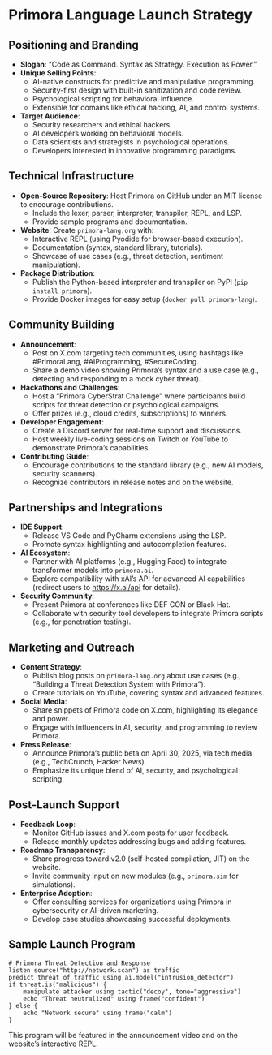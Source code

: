 # Primora Language Launch Strategy

## Positioning and Branding
- **Slogan**: “Code as Command. Syntax as Strategy. Execution as Power.”
- **Unique Selling Points**:
  - AI-native constructs for predictive and manipulative programming.
  - Security-first design with built-in sanitization and code review.
  - Psychological scripting for behavioral influence.
  - Extensible for domains like ethical hacking, AI, and control systems.
- **Target Audience**:
  - Security researchers and ethical hackers.
  - AI developers working on behavioral models.
  - Data scientists and strategists in psychological operations.
  - Developers interested in innovative programming paradigms.

## Technical Infrastructure
- **Open-Source Repository**: Host Primora on GitHub under an MIT license to encourage contributions.
  - Include the lexer, parser, interpreter, transpiler, REPL, and LSP.
  - Provide sample programs and documentation.
- **Website**: Create `primora-lang.org` with:
  - Interactive REPL (using Pyodide for browser-based execution).
  - Documentation (syntax, standard library, tutorials).
  - Showcase of use cases (e.g., threat detection, sentiment manipulation).
- **Package Distribution**:
  - Publish the Python-based interpreter and transpiler on PyPI (`pip install primora`).
  - Provide Docker images for easy setup (`docker pull primora-lang`).

## Community Building
- **Announcement**:
  - Post on X.com targeting tech communities, using hashtags like #PrimoraLang, #AIProgramming, #SecureCoding.
  - Share a demo video showing Primora’s syntax and a use case (e.g., detecting and responding to a mock cyber threat).
- **Hackathons and Challenges**:
  - Host a “Primora CyberStrat Challenge” where participants build scripts for threat detection or psychological campaigns.
  - Offer prizes (e.g., cloud credits, subscriptions) to winners.
- **Developer Engagement**:
  - Create a Discord server for real-time support and discussions.
  - Host weekly live-coding sessions on Twitch or YouTube to demonstrate Primora’s capabilities.
- **Contributing Guide**:
  - Encourage contributions to the standard library (e.g., new AI models, security scanners).
  - Recognize contributors in release notes and on the website.

## Partnerships and Integrations
- **IDE Support**:
  - Release VS Code and PyCharm extensions using the LSP.
  - Promote syntax highlighting and autocompletion features.
- **AI Ecosystem**:
  - Partner with AI platforms (e.g., Hugging Face) to integrate transformer models into `primora.ai`.
  - Explore compatibility with xAI’s API for advanced AI capabilities (redirect users to https://x.ai/api for details).
- **Security Community**:
  - Present Primora at conferences like DEF CON or Black Hat.
  - Collaborate with security tool developers to integrate Primora scripts (e.g., for penetration testing).

## Marketing and Outreach
- **Content Strategy**:
  - Publish blog posts on `primora-lang.org` about use cases (e.g., “Building a Threat Detection System with Primora”).
  - Create tutorials on YouTube, covering syntax and advanced features.
- **Social Media**:
  - Share snippets of Primora code on X.com, highlighting its elegance and power.
  - Engage with influencers in AI, security, and programming to review Primora.
- **Press Release**:
  - Announce Primora’s public beta on April 30, 2025, via tech media (e.g., TechCrunch, Hacker News).
  - Emphasize its unique blend of AI, security, and psychological scripting.

## Post-Launch Support
- **Feedback Loop**:
  - Monitor GitHub issues and X.com posts for user feedback.
  - Release monthly updates addressing bugs and adding features.
- **Roadmap Transparency**:
  - Share progress toward v2.0 (self-hosted compilation, JIT) on the website.
  - Invite community input on new modules (e.g., `primora.sim` for simulations).
- **Enterprise Adoption**:
  - Offer consulting services for organizations using Primora in cybersecurity or AI-driven marketing.
  - Develop case studies showcasing successful deployments.

## Sample Launch Program

```primora
# Primora Threat Detection and Response
listen source("http://network.scan") as traffic
predict threat of traffic using ai.model("intrusion_detector")
if threat.is("malicious") {
    manipulate attacker using tactic("decoy", tone="aggressive")
    echo "Threat neutralized" using frame("confident")
} else {
    echo "Network secure" using frame("calm")
}
```

This program will be featured in the announcement video and on the website’s interactive REPL.
